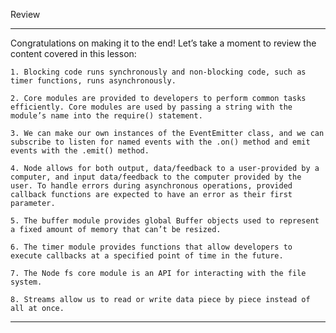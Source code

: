 Review

---

Congratulations on making it to the end! Let’s take a moment to review the content covered in this lesson:

    1. Blocking code runs synchronously and non-blocking code, such as timer functions, runs asynchronously.

    2. Core modules are provided to developers to perform common tasks efficiently. Core modules are used by passing a string with the module’s name into the require() statement.

    3. We can make our own instances of the EventEmitter class, and we can subscribe to listen for named events with the .on() method and emit events with the .emit() method.

    4. Node allows for both output, data/feedback to a user-provided by a computer, and input data/feedback to the computer provided by the user. To handle errors during asynchronous operations, provided callback functions are expected to have an error as their first parameter.

    5. The buffer module provides global Buffer objects used to represent a fixed amount of memory that can’t be resized.

    6. The timer module provides functions that allow developers to execute callbacks at a specified point of time in the future.

    7. The Node fs core module is an API for interacting with the file system.

    8. Streams allow us to read or write data piece by piece instead of all at once.

---
